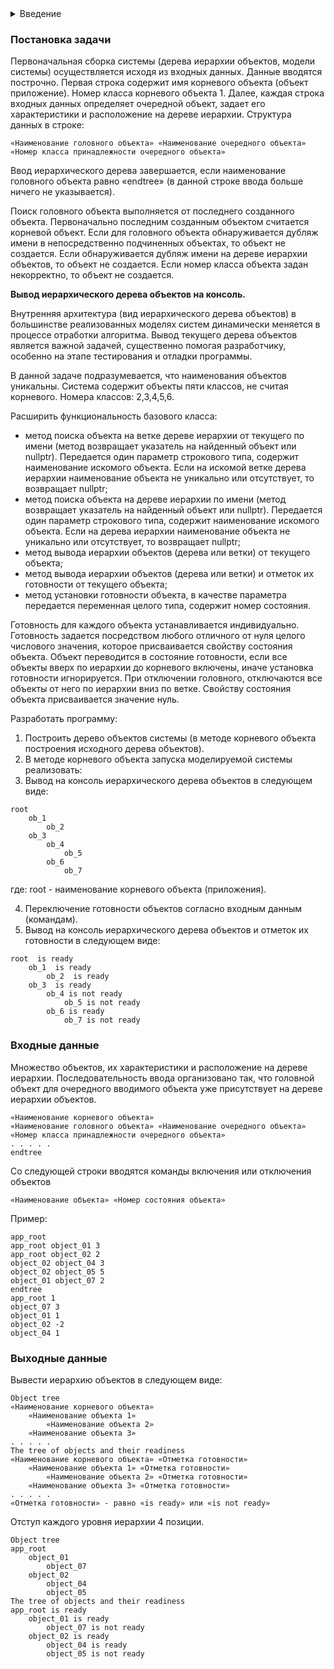 <details>
<summary>Введение</summary>

Для обработки определенного множества вершин древовидного графа, используется рекурсивный алгоритм обхода. Будем использовать версию данного алгоритма, которая работает от заданной вершины графа. В таком случае, алгоритм обойдет вершины ветки древовидного графа от заданной вершины. Если заданная вершина корневая, то алгоритм обойдет все вершины графа. Приведем шаблон кода реализации метода, который реализует данный алгоритм относительно текущего объекта:
  
```c++
void cl_base :: tree_traversal ( )
{
    // фрагмент кода обработки очередного объекта
    . . . . .
    for ( auto p_subordinate_object : subordinate_objects )   // цикл по подчиненным объектам
    {
        p_subordinate_object -> tree_traversal ( );           // рекурсивный вызов
    }
}
```
  Естественно, в зависимости от назначения обхода, у метода могут быть параметры. Используя этот шаблон можно реализовать метод вывода дерева иерархии объектов, обозначив вложенность посредством сдвигов наименований объектов.

Пример вывода на консоль дерева иерархии объектов.
  
```
root
    ob_1
        ob_2
    ob_3
        ob_4
            ob_5
        ob_6
            ob_7
```
  
Для анализа текущей иерархической структуры системы в целом или определенной ветки, необходимо иметь возможность его отображения (распечатки, вывода на экран) в форме приемлемой для простой интерпретации.

Для анализа состояния системы и ее элементов, необходимо иметь возможность вывести эту информацию (распечатать, вывести на экран) в форме приемлемой для простой интерпретации.
</details>

### Постановка задачи
Первоначальная сборка системы (дерева иерархии объектов, модели системы) осуществляется исходя из входных данных. Данные вводятся построчно. Первая строка содержит имя корневого объекта (объект приложение). Номер класса корневого объекта 1. Далее, каждая строка входных данных определяет очередной объект, задает его характеристики и расположение на дереве иерархии. Структура данных в строке:

```
«Наименование головного объекта» «Наименование очередного объекта» «Номер класса принадлежности очередного объекта»
```

Ввод иерархического дерева завершается, если наименование головного объекта равно «endtree» (в данной строке ввода больше ничего не указывается).

Поиск головного объекта выполняется от последнего созданного объекта. Первоначально последним созданным объектом считается корневой объект. Если для головного объекта обнаруживается дубляж имени в непосредственно подчиненных объектах, то объект не создается. Если обнаруживается дубляж имени на дереве иерархии объектов, то объект не создается. Если номер класса объекта задан некорректно, то объект не создается.

**Вывод иерархического дерева объектов на консоль.**

Внутренняя архитектура (вид иерархического дерева объектов) в большинстве реализованных моделях систем динамически меняется в процессе отработки алгоритма. Вывод текущего дерева объектов является важной задачей, существенно помогая разработчику, особенно на этапе тестирования и отладки программы.

В данной задаче подразумевается, что наименования объектов уникальны. Система содержит объекты пяти классов, не считая корневого. Номера классов: 2,3,4,5,6.

Расширить функциональность базового класса:
- метод поиска объекта на ветке дереве иерархии от текущего по имени (метод возвращает указатель на найденный объект или nullptr). Передается один параметр строкового типа, содержит наименование искомого объекта. Если на искомой ветке дерева иерархии наименование объекта не уникально или отсутствует, то возвращает nullptr;
- метод поиска объекта на дереве иерархии по имени (метод возвращает указатель на найденный объект или nullptr). Передается один параметр строкового типа, содержит наименование искомого объекта. Если на дерева иерархии наименование объекта не уникально или отсутствует, то возвращает nullptr;
- метод вывода иерархии объектов (дерева или ветки) от текущего объекта;
- метод вывода иерархии объектов (дерева или ветки) и отметок их готовности от текущего объекта;
- метод установки готовности объекта, в качестве параметра передается переменная целого типа, содержит номер состояния.

Готовность для каждого объекта устанавливается индивидуально. Готовность задается посредством любого отличного от нуля целого числового значения, которое присваивается свойству состояния объекта. Объект переводится в состояние готовности, если все объекты вверх по иерархии до корневого включены, иначе установка готовности игнорируется. При отключении головного, отключаются все объекты от него по иерархии вниз по ветке. Свойству состояния объекта присваивается значение нуль.

Разработать программу:

1. Построить дерево объектов системы (в методе корневого объекта построения исходного дерева объектов).
2. В методе корневого объекта запуска моделируемой системы реализовать:
3. Вывод на консоль иерархического дерева объектов в следующем виде:

```
root
    ob_1
        ob_2
    ob_3
        ob_4
            ob_5
        ob_6
            ob_7
```

где: root - наименование корневого объекта (приложения).

4. Переключение готовности объектов согласно входным данным (командам).
5. Вывод на консоль иерархического дерева объектов и отметок их готовности в следующем виде:

```
root  is ready
    ob_1  is ready
        ob_2  is ready
    ob_3  is ready
        ob_4 is not ready
            ob_5 is not ready
        ob_6 is ready
            ob_7 is not ready​
```

### Входные данные
Множество объектов, их характеристики и расположение на дереве иерархии. Последовательность ввода организовано так, что головной объект для очередного вводимого объекта уже присутствует на дереве иерархии объектов.

```
«Наименование корневого объекта»
«Наименование головного объекта» «Наименование очередного объекта» «Номер класса принадлежности очередного объекта»
. . . . .
endtree​
```

Со следующей строки вводятся команды включения или отключения объектов

```
«Наименование объекта» «Номер состояния объекта»
```

Пример:

```
app_root
app_root object_01 3
app_root object_02 2
object_02 object_04 3
object_02 object_05 5
object_01 object_07 2
endtree
app_root 1
object_07 3
object_01 1
object_02 -2
object_04 1
```

### Выходные данные
Вывести иерархию объектов в следующем виде:

```
Object tree
«Наименование корневого объекта»
    «Наименование объекта 1»
        «Наименование объекта 2»
    «Наименование объекта 3»
. . . . .
The tree of objects and their readiness
«Наименование корневого объекта» «Отметка готовности»
    «Наименование объекта 1» «Отметка готовности»
        «Наименование объекта 2» «Отметка готовности»
    «Наименование объекта 3» «Отметка готовности»
. . . . .
«Отметка готовности» - равно «is ready» или «is not ready»
```

Отступ каждого уровня иерархии 4 позиции.

```
Object tree
app_root
    object_01
        object_07
    object_02
        object_04
        object_05
The tree of objects and their readiness
app_root is ready
    object_01 is ready
        object_07 is not ready
    object_02 is ready
        object_04 is ready
        object_05 is not ready
```
